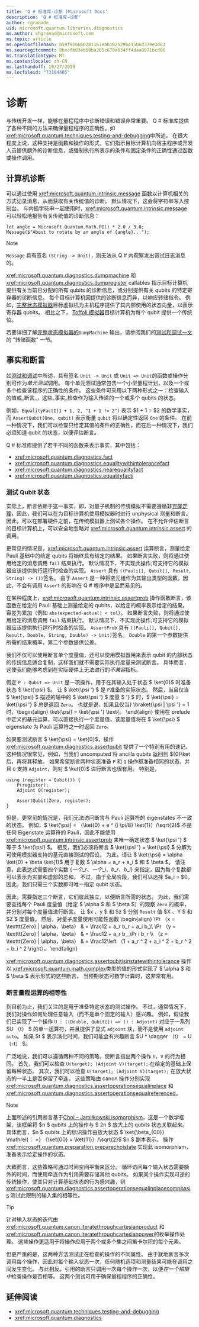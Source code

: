 ```yaml
---
title: 'Q # 标准库-诊断 |Microsoft Docs'
description: 'Q # 标准库-诊断'
author: cgranade
uid: microsoft.quantum.libraries.diagnostics
ms.author: chgranad@microsoft.com
ms.topic: article
ms.openlocfilehash: b59f91b660281167eab182529b415b6d379e3d63
ms.sourcegitcommit: 8becfb03eb60ba205c670a634ff4daa8071bcd06
ms.translationtype: MT
ms.contentlocale: zh-CN
ms.lasthandoff: 10/27/2019
ms.locfileid: "73184485"
---
```

# <a name="diagnostics"></a>诊断 #

与传统开发一样，能够在量程程序中诊断错误和错误非常重要。
Q # 标准库提供了各种不同的方法来确保量程程序的正确性，如 <xref:microsoft.quantum.techniques.testing-and-debugging>中所述。
在很大程度上说，这种支持是函数和操作的形式，它们指示目标计算机向宿主程序或开发人员提供额外的诊断信息，或强制执行所表示的条件和固定条件的正确性通过函数或操作调用。

## <a name="machine-diagnostics"></a>计算机诊断 ##

可以通过使用 <xref:microsoft.quantum.intrinsic.message> 函数以计算机相关的方式记录消息，从而获取有关传统值的诊断。
默认情况下，这会将字符串写入控制台。
与内插字符串一起使用时，<xref:microsoft.quantum.intrinsic.message> 可以轻松地报告有关传统值的诊断信息：

```Q#
let angle = Microsoft.Quantum.Math.PI() * 2.0 / 3.0;
Message($"About to rotate by an angle of {angle}...");
```

> [!NOTE]
> `Message` 具有签名 `(String -> Unit)`，则无法从 Q # 内观察发出调试日志消息的。

<xref:microsoft.quantum.diagnostics.dumpmachine> 和 <xref:microsoft.quantum.diagnostics.dumpregister> callables 指示目标计算机提供有关当前已分配的所有 qubits 的诊断信息，或分别提供有关 qubits 的特定寄存器的诊断信息。
每个目标计算机因提供的诊断信息而异，以响应转储指令。
例如，[完整状态模拟器](xref:microsoft.quantum.machines.full-state-simulator)目标虚拟机为主机程序提供了其内部使用的状态向量，以表示寄存器 qubits。
相比之下， [Toffoli 模拟器](xref:microsoft.quantum.machines.toffoli-simulator)目标计算机为每个 qubit 提供一个传统位。

 若要详细了解[完整状态模拟器的](xref:microsoft.quantum.machines.full-state-simulator)`DumpMachine` 输出，请参阅我们的[测试和调试一文](xref:microsoft.quantum.techniques.testing-and-debugging#dump-functions)的 "转储函数" 一节。


## <a name="facts-and-assertions"></a>事实和断言 ##

如[测试和调试](xref:microsoft.quantum.techniques.testing-and-debugging)中所述，具有签名 `Unit -> Unit` 或 `Unit => Unit`的函数或操作分别可作为*单元测试*调用。
每个单元测试通常包含一个小型量程计划，以及一个或多个检查该程序的正确性的条件。
这些条件可采用以下两种形式之一：检查输入的值或_断言_，这些_事实_检查作为输入传递的一个或多个 qubits 的状态。

例如，`EqualityFactI(1 + 1, 2, "1 + 1 != 2")` 表示 $1 + 1 = $2 的数学事实，而 `AssertQubit(One, qubit)` 表示衡量 `qubit` 将以确定性返回 `One` 的条件。
在前一种情况下，我们可以检查只给定其值的条件的正确性，而在后一种情况下，我们必须知道 qubit 的状态，以便评估断言。

Q # 标准库提供了若干不同的函数来表示事实，其中包括：

- <xref:microsoft.quantum.diagnostics.fact>
- <xref:microsoft.quantum.diagnostics.equalitywithintolerancefact>
- <xref:microsoft.quantum.diagnostics.nearequalityfact>
- <xref:microsoft.quantum.diagnostics.equalityfacti>


### <a name="testing-qubit-states"></a>测试 Qubit 状态 ###

实际上，断言依赖于这一事实，即，对量子机制的传统模拟不需要遵循非[克隆定理](https://arxiv.org/abs/quant-ph/9607018)，因此，我们可以在为目标计算机使用模拟器时进行 unphysical 测量和断言。
因此，可以在部署硬件之前，在传统模拟器上测试各个操作。
在不允许评估断言的目标计算机上，可以安全地忽略对 <xref:microsoft.quantum.intrinsic.assert> 的调用。

更常见的情况是，<xref:microsoft.quantum.intrinsic.assert> 运算断言，测量给定 Pauli 基础中的给定 qubits 将始终具有给定的结果。
如果断言失败，则将通过使用给定的消息调用 `fail` 结束执行。
默认情况下，不实现此操作;可支持它的模拟器应该提供执行运行时检查的实现。
`Assert` 具有 `((Pauli[], Qubit[], Result, String) -> ())`签名。
由于 `Assert` 是一种将空元组作为其输出类型的函数，因此，不会有调用 `Assert` 的影响在 Q # 程序中是显而易见的。

在某种程度上，<xref:microsoft.quantum.intrinsic.assertprob> 操作函数断言，该函数在给定的 Pauli 基础上测量给定的 qubits，以给定的概率表示给定的结果。
容差为累加（例如 `abs(expected-actual) < tol`）。
如果断言失败，则将通过使用给定的消息调用 `fail` 结束执行。
默认情况下，不实现此操作;可支持它的模拟器应该提供执行运行时检查的实现。
`AssertProb` 具有 `((Pauli[], Qubit[], Result, Double, String, Double) -> Unit)`签名。 `Double` 的第一个参数提供所需的结果概率，第二个参数提供公差。

我们不仅可以使用断言单个度量值，还可以使用模拟器用来表示 qubit 的内部状态的传统信息适合复制，这样我们就不需要实际执行度量来测试断言。
具体而言，这使我们能够考虑到在实际硬件上无法进行的*不兼容*指标。

假定 `P : Qubit => Unit` 是一项操作，用于在其输入处于状态 $ \ket{0}$ 时准备状态 $ \ket{\psi} $。
让 $ \ket{\psi '} $ 是 `P`准备的实际状态。
然后，当且仅当 $ \ket{\psi} $ 描述的轴中的 $ \ket{\psi '} $ 度量 $ '} $ 时，$ \ket{\psi} = \ket{\psi '} $ 总是返回 `Zero`。
也就是说，如果且仅当} \braket{\psi | \psi '} = 1 时，\begin{align} \ket{\psi} = \ket{\psi '} \text{。
\end{align} 使用在 prelude 中定义的基元运算，可以直接执行一个度量值，该度量值将在 $ \ket{\psi} $ eigenstate 为 Pauli 运算符之一时返回 `Zero`。


如果要测试断言 $ \ket{\psi} = \ket{0}$，操作 <xref:microsoft.quantum.diagnostics.assertqubit> 提供了一个特别有用的速记。
这种情况很常见，例如，当我们 uncomputed 将 ancilla qubits 返回到 ${0}\ket 后，再将其释放。
如果希望断言两种状态准备 `P` 和 `Q` 操作都准备相同的状态，并且 `Q` 支持 `Adjoint`，则对 $ \ket{0}$ 进行断言也很有用。
特别是，

```qsharp
using (register = Qubit()) {
    P(register);
    Adjoint Q(register);

    AssertQubit(Zero, register);
}
```

但是，更常见的情况是，我们无法访问断言与 Pauli 运算符的 eigenstates 不一致的状态。
例如，$ \ket{\psi} = （\ket{0} + e ^ {i \pi/8} \ket{1}）/\sqrt{2}$ 不是任何 Eigenstate 运算符的 Pauli，因此不能使用 <xref:microsoft.quantum.intrinsic.assertprob> 来唯一确定状态 $ \ket{\psi '} $ 等于 $ \ket{\psi} $。
相反，我们必须将断言 $ \ket{\psi '} = \ket{\psi} $ 分解为可使用模拟器支持的基元直接测试的假设。
为此，请让 $ \ket{\psi} = \alpha \ket{0} + \beta \ket{1}$ 用于复数 $ \alpha = a\_r + a\_i $ 和 $ \beta $。
请注意，此表达式需要四个实数 $\{一个\_r、一个\_i、b\_r、b\_i\}$ 来指定，因为每个复数都可以表示为实部和虚部的总和。
不过，由于全局阶段，我们可以选择 $a\_i = $0，因此，我们只需三个实数即可唯一指定 qubit 状态。

因此，需要指定三个断言，它们彼此独立，以便断言所需的状态。
为此，我们需要查找每个 Pauli 度量值（给定 $ \alpha $ 和 $ \beta $）的观察 `Zero` 的概率，并分别对每个度量值进行断言。
让 $x $、$y $ 和 $z $ 分别 `Result` 值 $X $、$Y $ 和 $Z $ 度量值。
然后，对量子度量使用可能性函数 \begin{align} \Pr （x = \texttt{Zero} | \alpha，\beta） & = \frac12 + a\_r b\_r + a\_i b\_\\\\ \Pr （y = \texttt{Zero} | \alpha，\beta） & = \frac12 + a\_r b\_\_\Pr i b\_r \\\\ （z = \texttt{Zero} | \alpha，\beta） & = \frac12\left （1 + a\_r ^ 2 + a\_i ^ 2 + b\_r ^ 2 + b\_i ^ 2 \right）。
\end{align}

<xref:microsoft.quantum.diagnostics.assertqubitisinstatewithintolerance> 操作以 <xref:microsoft.quantum.math.complex>类型的值的形式实现了 $ \alpha $ 和 $ \beta $ 表示形式的这些断言。
当预期状态可数学计算时，这非常有用。

### <a name="asserting-equality-of-quantum-operations"></a>断言量程运算的相等性 ###

到目前为止，我们关注的是用于准备特定状态的测试操作。
不过，通常情况下，我们对操作如何处理任意输入（而不是单个固定的输入）感兴趣。
例如，假设我们已实现了一个操作 `U : ((Double, Qubit[]) => () : Adjoint)` 对应于一系列 $U （t） $ 的单一运算符，并且提供了显式 `adjoint` 块，而不是使用 `adjoint auto`。
如果 $t $ 表示演化时间，我们可能会有兴趣断言 $U ^ \dagger （t） = U （-t） $。

广泛地说，我们可以遵循两种不同的策略，使断言指出两个操作 `U`，`V` 的行为相同。
首先，我们可以检查 `U(target); (Adjoint V)(target);` 在给定的基础上保留每种状态。
其次，我们可以检查 `U(target); (Adjoint V)(target);` 在放大状态的一半上是否保留了牵连。
这些策略由 canon 操作分别实现 <xref:microsoft.quantum.diagnostics.assertoperationsequalinplace> 和 <xref:microsoft.quantum.diagnostics.assertoperationsequalreferenced>。

> [!NOTE]
> 上面所述的引用断言基于[Choi – Jamiłkowski isomorphism](https://en.wikipedia.org/wiki/Channel-state_duality)，这是一个数学框架，该框架将 $n $ qubits 上的操作与 $ 2n $ 放大上的 qubits 状态关联起来。
> 具体而言，$n $ qubits 上的标识操作由放大状态 $ \ket{\beta_{00}} \mathrel{： =} （\ket{00} + \ket{11}）/\sqrt{2}$ $n $ 副本表示。
> 操作 <xref:microsoft.quantum.preparation.preparechoistate> 实现此 isomorphism，准备表示给定操作的状态。

大致而言，这些策略可通过时间空间平衡来区分。
循环访问每个输入状态需要额外的时间，而使用牵连作为引用需要存储其他 qubits。
如果某个操作实现可逆的传统操作，使其只对计算基础状态的行为感兴趣，则 <xref:microsoft.quantum.diagnostics.assertoperationsequalinplacecompbasis> 测试此限制的输入集的相等性。

> [!TIP]
> 针对输入状态的迭代由 <xref:microsoft.quantum.canon.iteratethroughcartesianproduct> 和 <xref:microsoft.quantum.canon.iteratethroughcartesianpower>的枚举操作处理。
> 这些操作更适用于将操作应用于两个或多个集之间笛卡尔积的每个元素。

但更严重的是，这两种方法测试正在检查的操作的不同属性。
由于就地断言多次调用每个操作，因此对每个输入状态一次，任何随机选项和测量结果可能在调用之间发生变化。
与此相反，引用的断言只调用一次每个操作一次，以便*在一个拍摄中*检查操作是否相等。
这两个测试可用于确保量程程序的正确性。


## <a name="further-reading"></a>延伸阅读 ##

- <xref:microsoft.quantum.techniques.testing-and-debugging>
- <xref:microsoft.quantum.diagnostics>
